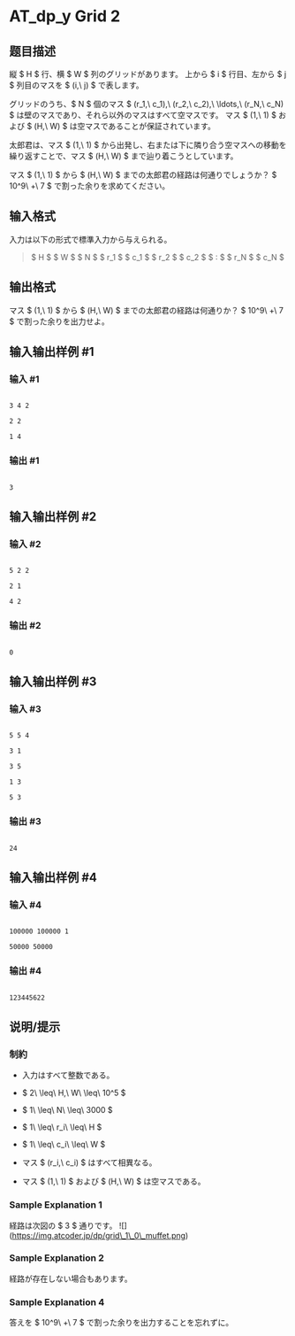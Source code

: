 # AT_dp_y Grid 2

## 题目描述

[problemUrl]: https://atcoder.jp/contests/dp/tasks/dp_y

縦 $ H $ 行、横 $ W $ 列のグリッドがあります。 上から $ i $ 行目、左から $ j $ 列目のマスを $ (i,\ j) $ で表します。

グリッドのうち、$ N $ 個のマス $ (r_1,\ c_1),\ (r_2,\ c_2),\ \ldots,\ (r_N,\ c_N) $ は壁のマスであり、それら以外のマスはすべて空マスです。 マス $ (1,\ 1) $ および $ (H,\ W) $ は空マスであることが保証されています。

太郎君は、マス $ (1,\ 1) $ から出発し、右または下に隣り合う空マスへの移動を繰り返すことで、マス $ (H,\ W) $ まで辿り着こうとしています。

マス $ (1,\ 1) $ から $ (H,\ W) $ までの太郎君の経路は何通りでしょうか？ $ 10^9\ +\ 7 $ で割った余りを求めてください。

## 输入格式

入力は以下の形式で標準入力から与えられる。

> $ H $ $ W $ $ N $ $ r_1 $ $ c_1 $ $ r_2 $ $ c_2 $ $ : $ $ r_N $ $ c_N $

## 输出格式

マス $ (1,\ 1) $ から $ (H,\ W) $ までの太郎君の経路は何通りか？ $ 10^9\ +\ 7 $ で割った余りを出力せよ。

## 输入输出样例 #1

### 输入 #1

```
3 4 2
2 2
1 4
```

### 输出 #1

```
3
```

## 输入输出样例 #2

### 输入 #2

```
5 2 2
2 1
4 2
```

### 输出 #2

```
0
```

## 输入输出样例 #3

### 输入 #3

```
5 5 4
3 1
3 5
1 3
5 3
```

### 输出 #3

```
24
```

## 输入输出样例 #4

### 输入 #4

```
100000 100000 1
50000 50000
```

### 输出 #4

```
123445622
```

## 说明/提示

### 制約

- 入力はすべて整数である。
- $ 2\ \leq\ H,\ W\ \leq\ 10^5 $
- $ 1\ \leq\ N\ \leq\ 3000 $
- $ 1\ \leq\ r_i\ \leq\ H $
- $ 1\ \leq\ c_i\ \leq\ W $
- マス $ (r_i,\ c_i) $ はすべて相異なる。
- マス $ (1,\ 1) $ および $ (H,\ W) $ は空マスである。

### Sample Explanation 1

経路は次図の $ 3 $ 通りです。 !\[\](https://img.atcoder.jp/dp/grid\_1\_0\_muffet.png)

### Sample Explanation 2

経路が存在しない場合もあります。

### Sample Explanation 4

答えを $ 10^9\ +\ 7 $ で割った余りを出力することを忘れずに。